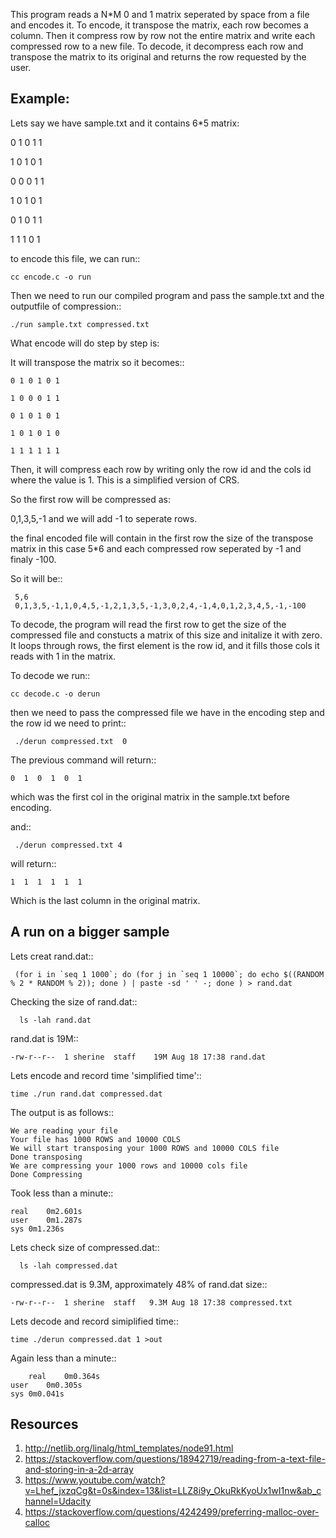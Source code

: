 This program reads a N*M 0 and 1 matrix seperated by space from a file and encodes it. 
To encode, it transpose the matrix, each row becomes a column. Then it compress row by row not the entire matrix and write each compressed row to a new file. 
To decode, it decompress each row and transpose the matrix to its original and returns the row requested by the user. 


Example: 
--------

Lets say we have sample.txt and it contains 6*5 matrix: 


0 1 0 1 1

1 0 1 0 1

0 0 0 1 1

1 0 1 0 1

0 1 0 1 1

1 1 1 0 1


to encode this file, we can run:: 

  
    cc encode.c -o run 

Then we need to run our compiled program and pass the sample.txt and the outputfile of compression::
 

    ./run sample.txt compressed.txt 


What encode will do step by step is: 

It will transpose the matrix so it becomes::
 

    0 1 0 1 0 1

    1 0 0 0 1 1 

    0 1 0 1 0 1

    1 0 1 0 1 0 

    1 1 1 1 1 1


Then, it will compress each row by writing only the row id and the cols id where the value is 1. This is a simplified version of CRS.

So the first row will be compressed as: 

0,1,3,5,-1 and we will add -1 to seperate rows. 

the final encoded file will contain in the first row the size of the transpose matrix in this case 5*6 and each compressed row seperated by -1 and finaly -100. 

So it will be::


     5,6
     0,1,3,5,-1,1,0,4,5,-1,2,1,3,5,-1,3,0,2,4,-1,4,0,1,2,3,4,5,-1,-100


To decode, the program will read the first row to get the size of the compressed file and constucts a matrix of this size and initalize it with zero.  
It loops through rows, the first element is the row id, and it fills those cols it reads with 1 in the matrix. 

To decode we run::


    cc decode.c -o derun
 

then we need to pass the compressed file we have in the encoding step and the row id we need to print::


     ./derun compressed.txt  0 


The previous command will return::



    0  1  0  1  0  1

which was the first col in the original matrix in the sample.txt before encoding. 


and:: 

 
     ./derun compressed.txt 4 


will return:: 


    1  1  1  1  1  1


Which is the last column in the original matrix. 


A run on a bigger sample 
------------------------

Lets creat rand.dat::
  
     (for i in `seq 1 1000`; do (for j in `seq 1 10000`; do echo $((RANDOM % 2 * RANDOM % 2)); done ) | paste -sd ' ' -; done ) > rand.dat

Checking the size of rand.dat::

      ls -lah rand.dat 


rand.dat is 19M:: 


	-rw-r--r--  1 sherine  staff    19M Aug 18 17:38 rand.dat



Lets encode and record time 'simplified time':: 


    time ./run rand.dat compressed.dat  


The output is as follows:: 


	We are reading your file 
	Your file has 1000 ROWS and 10000 COLS 
	We will start transposing your 1000 ROWS and 10000 COLS file 
	Done transposing 
	We are compressing your 1000 rows and 10000 cols file 
	Done Compressing 


Took less than a minute:: 
 

	real	0m2.601s
	user	0m1.287s
	sys	0m1.236s 


Lets check size of compressed.dat:: 


      ls -lah compressed.dat 


compressed.dat is 9.3M, approximately 48% of rand.dat size:: 



	-rw-r--r--  1 sherine  staff   9.3M Aug 18 17:38 compressed.txt

Lets decode and record simiplified time::


    time ./derun compressed.dat 1 >out


Again less than a minute:: 


        real	0m0.364s
	user	0m0.305s
	sys	0m0.041s




Resources
----------


1. http://netlib.org/linalg/html_templates/node91.html 
2. https://stackoverflow.com/questions/18942719/reading-from-a-text-file-and-storing-in-a-2d-array
3. https://www.youtube.com/watch?v=Lhef_jxzqCg&t=0s&index=13&list=LLZ8i9y_OkuRkKyoUx1wI1nw&ab_channel=Udacity
4. https://stackoverflow.com/questions/4242499/preferring-malloc-over-calloc 
